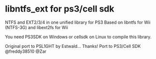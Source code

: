 libntfs_ext for ps3/cell sdk
============================

NTFS and EXT2/3/4 in one unified library for PS3
Based on libntfs for Wii (NTFS-3G) and libext2fs for Wii 


You need PS3SDK on Windows or cellsdk on Linux to compile this library.

Original port to PSL1GHT by Estwald... Thanks!
Port to PS3/Cell SDK @freddy38510 @Zar
